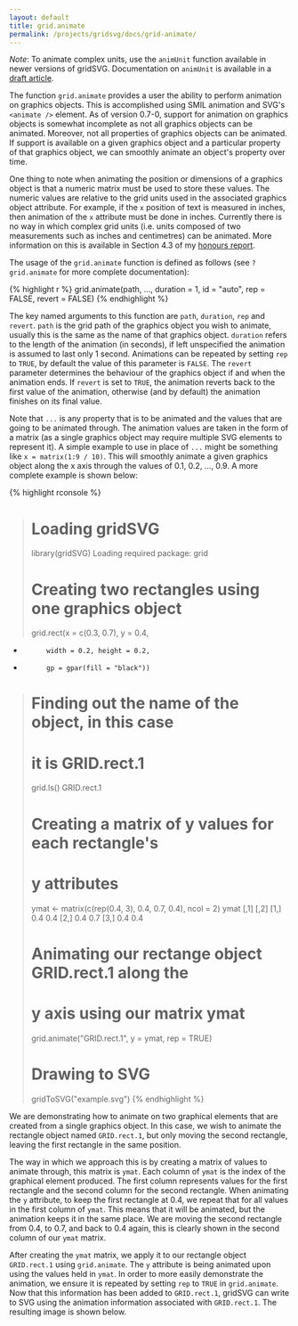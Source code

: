```yaml
---
layout: default
title: grid.animate
permalink: /projects/gridsvg/docs/grid-animate/
---
```


<p class="warning"><em>Note</em>: To animate complex units, use the <code>animUnit</code> function available in newer versions of gridSVG. Documentation on <code>animUnit</code> is available in a <a href="https://www.stat.auckland.ac.nz/~paul/gridSVG/gridsvg.pdf">draft article</a>.</p>

The function `grid.animate` provides a user the ability to perform animation on graphics objects. This is accomplished using SMIL animation and SVG's `<animate />` element. As of version 0.7-0, support for animation on graphics objects is somewhat incomplete as not all graphics objects can be animated. Moreover, not all properties of graphics objects can be animated. If support is available on a given graphics object and a particular property of that graphics object, we can smoothly animate an object's property over time.

One thing to note when animating the position or dimensions of a graphics object is that a numeric matrix must be used to store these values. The numeric values are relative to the grid units used in the associated graphics object attribute. For example, if the `x` position of text is measured in inches, then animation of the `x` attribute must be done in inches. Currently there is no way in which complex grid units (i.e. units composed of two measurements such as inches and centimetres) can be animated. More information on this is available in Section 4.3 of my [honours report](/files/sjp-hons-report.pdf).

The usage of the `grid.animate` function is defined as follows (see `?grid.animate` for more complete documentation):

{% highlight r %}
grid.animate(path, ..., duration = 1, id = "auto", rep = FALSE, revert = FALSE)
{% endhighlight %}

The key named arguments to this function are `path`, `duration`, `rep` and `revert`. `path` is the grid path of the graphics object you wish to animate, usually this is the same as the name of that graphics object. `duration` refers to the length of the animation (in seconds), if left unspecified the animation is assumed to last only 1 second. Animations can be repeated by setting `rep` to `TRUE`, by default the value of this parameter is `FALSE`. The `revert` parameter determines the behaviour of the graphics object if and when the animation ends. If `revert` is set to `TRUE`, the animation reverts back to the first value of the animation, otherwise (and by default) the animation finishes on its final value.

Note that `...` is any property that is to be animated and the values that are going to be animated through. The animation values are taken in the form of a matrix (as a single graphics object may require multiple SVG elements to represent it). A simple example to use in place of `...` might be something like `x = matrix(1:9 / 10)`. This will smoothly animate a given graphics object along the x axis through the values of 0.1, 0.2, ..., 0.9. A more complete example is shown below:

{% highlight rconsole %}
> # Loading gridSVG
> library(gridSVG)
Loading required package: grid
> 
> # Creating two rectangles using one graphics object
> grid.rect(x = c(0.3, 0.7), y = 0.4,
+           width = 0.2, height = 0.2,
+           gp = gpar(fill = "black"))
> 
> # Finding out the name of the object, in this case
> # it is GRID.rect.1
> grid.ls()
GRID.rect.1
> 
> # Creating a matrix of y values for each rectangle's
> # y attributes
> ymat <- matrix(c(rep(0.4, 3), 0.4, 0.7, 0.4), ncol = 2)
> ymat
     [,1] [,2]
[1,]  0.4  0.4
[2,]  0.4  0.7
[3,]  0.4  0.4
> 
> # Animating our rectange object GRID.rect.1 along the
> # y axis using our matrix ymat
> grid.animate("GRID.rect.1", y = ymat, rep = TRUE)
> 
> # Drawing to SVG
> gridToSVG("example.svg")
{% endhighlight %}

We are demonstrating how to animate on two graphical elements that are created from a single graphics object. In this case, we wish to animate the rectangle object named `GRID.rect.1`, but only moving the second rectangle, leaving the first rectangle in the same position.

The way in which we approach this is by creating a matrix of values to animate through, this matrix is `ymat`. Each column of `ymat` is the index of the graphical element produced. The first column represents values for the first rectangle and the second column for the second rectangle. When animating the `y` attribute, to keep the first rectangle at 0.4, we repeat that for all values in the first column of `ymat`. This means that it will be animated, but the animation keeps it in the same place. We are moving the second rectangle from 0.4, to 0.7, and back to 0.4 again, this is clearly shown in the second column of our `ymat` matrix.

After creating the `ymat` matrix, we apply it to our rectangle object `GRID.rect.1` using `grid.animate`. The `y` attribute is being animated upon using the values held in `ymat`. In order to more easily demonstrate the animation, we ensure it is repeated by setting `rep` to `TRUE` in `grid.animate`. Now that this information has been added to `GRID.rect.1`, gridSVG can write to SVG using the animation information associated with `GRID.rect.1`. The resulting image is shown below.

<object data="/projects/gridsvg/docs/grid-animate-example.svg" type="image/svg+xml" width="568" height="567"></object>

<script type="text/javascript" src="/scripts/gridsvg-modernizr.js"></script>
<script type="text/javascript" src="/scripts/svg-smil-detect.js"></script>
